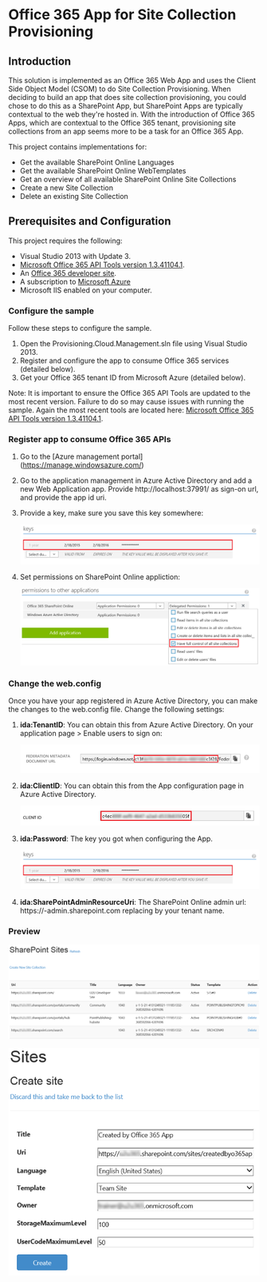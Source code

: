 # Office 365 App for Site Collection Provisioning #

## Introduction ##
This solution is implemented as an Office 365 Web App and uses the Client Side Object Model (CSOM) to do Site Collection Provisioning.
When deciding to build an app that does site collection provisioning, you could chose to do this as a SharePoint App, but SharePoint Apps are typically contextual to the web they're hosted in. 
With the introduction of Office 365 Apps, which are contextual to the Office 365 tenant, provisioning site collections from an app seems more to be a task for an Office 365 App.

This project contains implementations for:
  - Get the available SharePoint Online Languages
  - Get the available SharePoint Online WebTemplates
  - Get an overview of all available SharePoint Online Site Collections
  - Create a new Site Collection
  - Delete an existing Site Collection

<a name="prerequisites"></a>
## Prerequisites and Configuration ##
This project requires the following:
  - Visual Studio 2013 with Update 3.
  - [Microsoft Office 365 API Tools version 1.3.41104.1](https://visualstudiogallery.msdn.microsoft.com/a15b85e6-69a7-4fdf-adda-a38066bb5155). 
  - An [Office 365 developer site](https://portal.office.com/Signup/Signup.aspx?OfferId=6881A1CB-F4EB-4db3-9F18-388898DAF510&DL=DEVELOPERPACK&ali=1).
  - A subscription to [Microsoft Azure](http://azure.microsoft.com/en-us/)
  - Microsoft IIS enabled on your computer.

### Configure the sample ###

Follow these steps to configure the sample.

   1. Open the Provisioning.Cloud.Management.sln file using Visual Studio 2013.
   2. Register and configure the app to consume Office 365 services (detailed below).
   3. Get your Office 365 tenant ID from Microsoft Azure (detailed below).

   Note: It is important to ensure the Office 365 API Tools are updated to the most recent version. Failure to do so may cause issues with running the sample. Again the most recent tools are located here: [Microsoft Office 365 API Tools version 1.3.41104.1](https://visualstudiogallery.msdn.microsoft.com/a15b85e6-69a7-4fdf-adda-a38066bb5155). 

### Register app to consume Office 365 APIs ###
  
  1. Go to the [Azure management portal] (https://manage.windowsazure.com/)
  2. Go to the application management in Azure Active Directory and add a new Web Application app. Provide http://localhost:37991/ as sign-on url, and provide the app id uri.
  3. Provide a key, make sure you save this key somewhere:

     ![](readme_resources/01.png)

  4. Set permissions on SharePoint Online appliction:
     
     ![](readme_resources/02.png)

### Change the web.config ###

Once you have your app registered in Azure Active Directory, you can make the changes to the web.config file.
Change the following settings:

  1. **ida:TenantID**: You can obtain this from Azure Active Directory. On your application page > Enable users to sign on:

     ![](readme_resources/03.png)

  2. **ida:ClientID**: You can obtain this from the App configuration page in Azure Active Directory.

     ![](readme_resources/04.png)

  3. **ida:Password**: The key you got when configuring the App.

     ![](readme_resources/01.png)

  4. **ida:SharePointAdminResourceUri**: The SharePoint Online admin url: https://**<tenant>**-admin.sharepoint.com replacing **<tenant>** by your tenant name.

### Preview ###

![](readme_resources/05.png)

![](readme_resources/06.png)